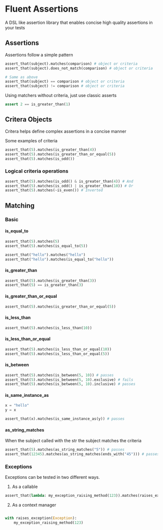 # Fluent Assertions
A DSL like assertion library that enables concise high quality assertions in your tests

## Assertions

Assertions follow a simple pattern

```python
assert_that(subject).matches(comparison) # object or criteria
assert_that(subject).does_not_match(comparison) # object or criteria

# Same as above
assert_that(subject) == comparison # object or criteria
assert_that(subject) != comparison # object or criteria
```

Using matchers without criteria, just use classic asserts
```python
assert 2 == is_greater_than(1)
```

## Critera Objects

Critera helps define complex assertions in a concise manner

Some examples of criteria

```python
assert_that(5).matches(is_greater_than(4))
assert_that(5).matches(is_greater_than_or_equal(5))
assert_that(5).matches(is_odd())
```


### Logical criteria operations

```python
assert_that(5).matches(is_odd() & is_greater_than(4)) # And
assert_that(5).matches(is_odd() | is_greater_than(10)) # Or
assert_that(5).matches(~is_even()) # Inverted
```

## Matching

### Basic

#### is_equal_to
```python
assert_that(5).matches(5)
assert_that(5).matches(is_equal_to(5))

assert_that("hello").matches("hello")
assert_that("hello").matches(is_equal_to("hello"))
```

#### is_greater_than
```python
assert_that(5).matches(is_greater_than(3))
assert_that(5) == is_greater_than(3)
```


#### is_greater_than_or_equal
```python
assert_that(5).matches(is_greater_than_or_equal(5))
```

#### is_less_than
```python
assert_that(5).matches(is_less_than(10))
```

#### is_less_than_or_equal
```python
assert_that(5).matches(is_less_than_or_equal(10))
assert_that(5).matches(is_less_than_or_equal(5))
```


#### is_between
```python
assert_that(5).matches(is_between(5, 10)) # passes
assert_that(5).matches(is_between(5, 10).exclusive) # fails
assert_that(5).matches(is_between(5, 10).inclusive) # passes
```


#### is_same_instance_as
```python
x = "hello"
y = x

assert_that(x).matches(is_same_instance_as(y)) # passes
```

#### as_string_matches
When the subject called with the str the subject matches the criteria
```python
assert_that(5).matches(as_string_matches("5")) # passes
assert_that(12345).matches(as_string_matches(ends_with("45"))) # passes
```

### Exceptions
Exceptions can be tested in two different ways.
1. As a callable
```python
assert_that(lambda: my_exception_raising_method(123)).matches(raises_exception(Exception))
```

2. As a context manager
```python

with raises_exception(Exception):
    my_exception_raising_method(123)
```

